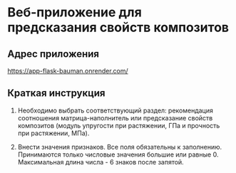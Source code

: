 # Веб-приложение для предсказания свойств композитов

## Адрес приложения
https://app-flask-bauman.onrender.com/

## Краткая инструкция

1. Необходимо выбрать соответствующий раздел: рекомендация соотношения матрица-наполнитель или предсказание свойств композитов (модуль упругости при растяжении, ГПа и прочность при растяжении, МПа).

3. Внести значения признаков. Все поля обязательны к заполнению. Принимаются только числовые значения большие или равные 0. Максимальная длина числа - 6 знаков после запятой.
